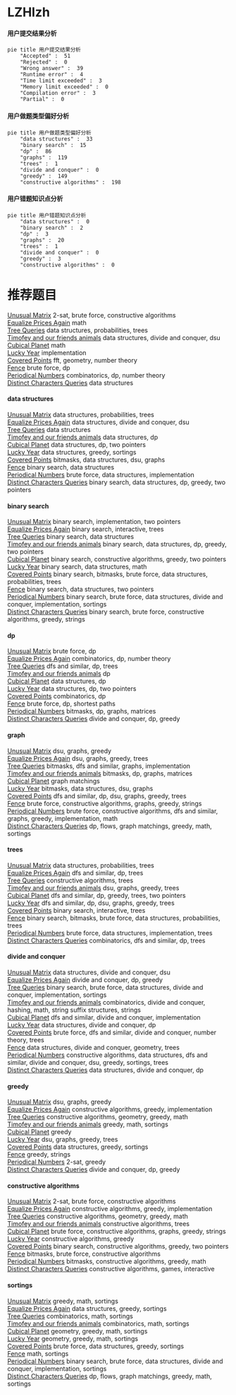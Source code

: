 # LZHlzh
<!-- tabs:start -->
#### **用户提交结果分析**

```mermaid
pie title 用户提交结果分析
    "Accepted" :  51
    "Rejected" :  0
    "Wrong answer" :  39
    "Runtime error" :  4
    "Time limit exceeded" :  3
    "Memory limit exceeded" :  0
    "Compilation error" :  3
    "Partial" :  0
```
#### **用户做题类型偏好分析**

```mermaid
pie title 用户做题类型偏好分析
    "data structures" :  33
    "binary search" :  15
    "dp" :  86
    "graphs" :  119
    "trees" :  1
    "divide and conquer" :  0
    "greedy" :  149
    "constructive algorithms" :  198
```
#### **用户错题知识点分析**

```mermaid
pie title 用户错题知识点分析
    "data structures" :  0
    "binary search" :  2
    "dp" :  3
    "graphs" :  20
    "trees" :  1
    "divide and conquer" :  0
    "greedy" :  3
    "constructive algorithms" :  0
```
<!-- tabs:end -->
# 推荐题目
[Unusual Matrix](http://codeforces.com/problemset/problem/1475/F)		2-sat,
                        brute force,
                        constructive algorithms		  
[Equalize Prices Again](https://codeforces.com/contest/1432/problem/C)		math		  
[Tree Queries](http://codeforces.com/problemset/problem/1254/D)		data structures,
                        probabilities,
                        trees		  
[Timofey and our friends animals](http://codeforces.com/problemset/problem/763/E)		data structures,
                        divide and conquer,
                        dsu		  
[Cubical Planet](http://codeforces.com/problemset/problem/39/D)		math		  
[Lucky Year](http://codeforces.com/problemset/problem/808/A)		implementation		  
[Covered Points](http://codeforces.com/problemset/problem/1036/E)		fft,
                        geometry,
                        number theory		  
[Fence](http://codeforces.com/problemset/problem/363/B)		brute force,
                        dp		  
[Periodical Numbers](http://codeforces.com/problemset/problem/215/E)		combinatorics,
                        dp,
                        number theory		  
[Distinct Characters Queries](http://codeforces.com/problemset/problem/1234/D)		data structures		  
<!-- tabs:start -->
#### **data structures**
[Unusual Matrix](http://codeforces.com/problemset/problem/1254/D)		data structures,
                        probabilities,
                        trees		  
[Equalize Prices Again](http://codeforces.com/problemset/problem/763/E)		data structures,
                        divide and conquer,
                        dsu		  
[Tree Queries](http://codeforces.com/problemset/problem/1234/D)		data structures		  
[Timofey and our friends animals](http://codeforces.com/problemset/problem/1077/F2)		data structures,
                        dp		  
[Cubical Planet](http://codeforces.com/problemset/problem/1131/G)		data structures,
                        dp,
                        two pointers		  
[Lucky Year](http://codeforces.com/problemset/problem/555/B)		data structures,
                        greedy,
                        sortings		  
[Covered Points](http://codeforces.com/problemset/problem/938/G)		bitmasks,
                        data structures,
                        dsu,
                        graphs		  
[Fence](http://codeforces.com/problemset/problem/1268/C)		binary search,
                        data structures		  
[Periodical Numbers](http://codeforces.com/problemset/problem/1200/A)		brute force,
                        data structures,
                        implementation		  
[Distinct Characters Queries](http://codeforces.com/problemset/problem/1492/C)		binary search,
                        data structures,
                        dp,
                        greedy,
                        two pointers		  
#### **binary search**
[Unusual Matrix](http://codeforces.com/problemset/problem/702/C)		binary search,
                        implementation,
                        two pointers		  
[Equalize Prices Again](http://codeforces.com/problemset/problem/1129/E)		binary search,
                        interactive,
                        trees		  
[Tree Queries](http://codeforces.com/problemset/problem/1268/C)		binary search,
                        data structures		  
[Timofey and our friends animals](http://codeforces.com/problemset/problem/1492/C)		binary search,
                        data structures,
                        dp,
                        greedy,
                        two pointers		  
[Cubical Planet](http://codeforces.com/problemset/problem/1463/D)		binary search,
                        constructive algorithms,
                        greedy,
                        two pointers		  
[Lucky Year](http://codeforces.com/problemset/problem/1490/G)		binary search,
                        data structures,
                        math		  
[Covered Points](http://codeforces.com/problemset/problem/1479/D)		binary search,
                        bitmasks,
                        brute force,
                        data structures,
                        probabilities,
                        trees		  
[Fence](http://codeforces.com/problemset/problem/1436/E)		binary search,
                        data structures,
                        two pointers		  
[Periodical Numbers](http://codeforces.com/problemset/problem/1461/D)		binary search,
                        brute force,
                        data structures,
                        divide and conquer,
                        implementation,
                        sortings		  
[Distinct Characters Queries](http://codeforces.com/problemset/problem/1493/C)		binary search,
                        brute force,
                        constructive algorithms,
                        greedy,
                        strings		  
#### **dp**
[Unusual Matrix](http://codeforces.com/problemset/problem/363/B)		brute force,
                        dp		  
[Equalize Prices Again](http://codeforces.com/problemset/problem/215/E)		combinatorics,
                        dp,
                        number theory		  
[Tree Queries](http://codeforces.com/problemset/problem/771/C)		dfs and similar,
                        dp,
                        trees		  
[Timofey and our friends animals](http://codeforces.com/problemset/problem/513/E1)		dp		  
[Cubical Planet](http://codeforces.com/problemset/problem/1077/F2)		data structures,
                        dp		  
[Lucky Year](http://codeforces.com/problemset/problem/1131/G)		data structures,
                        dp,
                        two pointers		  
[Covered Points](http://codeforces.com/problemset/problem/382/E)		combinatorics,
                        dp		  
[Fence](http://codeforces.com/problemset/problem/1202/B)		brute force,
                        dp,
                        shortest paths		  
[Periodical Numbers](http://codeforces.com/problemset/problem/780/F)		bitmasks,
                        dp,
                        graphs,
                        matrices		  
[Distinct Characters Queries](http://codeforces.com/problemset/problem/448/C)		divide and conquer,
                        dp,
                        greedy		  
#### **graph**
[Unusual Matrix](http://codeforces.com/problemset/problem/875/F)		dsu,
                        graphs,
                        greedy		  
[Equalize Prices Again](http://codeforces.com/problemset/problem/436/C)		dsu,
                        graphs,
                        greedy,
                        trees		  
[Tree Queries](http://codeforces.com/problemset/problem/225/D)		bitmasks,
                        dfs and similar,
                        graphs,
                        implementation		  
[Timofey and our friends animals](http://codeforces.com/problemset/problem/780/F)		bitmasks,
                        dp,
                        graphs,
                        matrices		  
[Cubical Planet](http://codeforces.com/problemset/problem/387/D)		graph matchings		  
[Lucky Year](http://codeforces.com/problemset/problem/938/G)		bitmasks,
                        data structures,
                        dsu,
                        graphs		  
[Covered Points](http://codeforces.com/problemset/problem/1120/D)		dfs and similar,
                        dp,
                        dsu,
                        graphs,
                        greedy,
                        trees		  
[Fence](http://codeforces.com/problemset/problem/1511/D)		brute force,
                        constructive algorithms,
                        graphs,
                        greedy,
                        strings		  
[Periodical Numbers](http://codeforces.com/problemset/problem/1487/C)		brute force,
                        constructive algorithms,
                        dfs and similar,
                        graphs,
                        greedy,
                        implementation,
                        math		  
[Distinct Characters Queries](http://codeforces.com/problemset/problem/1437/C)		dp,
                        flows,
                        graph matchings,
                        greedy,
                        math,
                        sortings		  
#### **trees**
[Unusual Matrix](http://codeforces.com/problemset/problem/1254/D)		data structures,
                        probabilities,
                        trees		  
[Equalize Prices Again](http://codeforces.com/problemset/problem/771/C)		dfs and similar,
                        dp,
                        trees		  
[Tree Queries](http://codeforces.com/problemset/problem/901/A)		constructive algorithms,
                        trees		  
[Timofey and our friends animals](http://codeforces.com/problemset/problem/436/C)		dsu,
                        graphs,
                        greedy,
                        trees		  
[Cubical Planet](http://codeforces.com/problemset/problem/1381/D)		dfs and similar,
                        dp,
                        greedy,
                        trees,
                        two pointers		  
[Lucky Year](http://codeforces.com/problemset/problem/1120/D)		dfs and similar,
                        dp,
                        dsu,
                        graphs,
                        greedy,
                        trees		  
[Covered Points](http://codeforces.com/problemset/problem/1129/E)		binary search,
                        interactive,
                        trees		  
[Fence](http://codeforces.com/problemset/problem/1479/D)		binary search,
                        bitmasks,
                        brute force,
                        data structures,
                        probabilities,
                        trees		  
[Periodical Numbers](http://codeforces.com/problemset/problem/1511/C)		brute force,
                        data structures,
                        implementation,
                        trees		  
[Distinct Characters Queries](http://codeforces.com/problemset/problem/1499/F)		combinatorics,
                        dfs and similar,
                        dp,
                        trees		  
#### **divide and conquer**
[Unusual Matrix](http://codeforces.com/problemset/problem/763/E)		data structures,
                        divide and conquer,
                        dsu		  
[Equalize Prices Again](http://codeforces.com/problemset/problem/448/C)		divide and conquer,
                        dp,
                        greedy		  
[Tree Queries](http://codeforces.com/problemset/problem/1461/D)		binary search,
                        brute force,
                        data structures,
                        divide and conquer,
                        implementation,
                        sortings		  
[Timofey and our friends animals](http://codeforces.com/problemset/problem/1466/G)		combinatorics,
                        divide and conquer,
                        hashing,
                        math,
                        string suffix structures,
                        strings		  
[Cubical Planet](http://codeforces.com/problemset/problem/1490/D)		dfs and similar,
                        divide and conquer,
                        implementation		  
[Lucky Year](https://codeforces.com/contest/1483/problem/C)		data structures,
                        divide and conquer,
                        dp		  
[Covered Points](http://codeforces.com/problemset/problem/1491/E)		brute force,
                        dfs and similar,
                        divide and conquer,
                        number theory,
                        trees		  
[Fence](http://codeforces.com/problemset/problem/1303/G)		data structures,
                        divide and conquer,
                        geometry,
                        trees		  
[Periodical Numbers](http://codeforces.com/problemset/problem/1494/D)		constructive algorithms,
                        data structures,
                        dfs and similar,
                        divide and conquer,
                        dsu,
                        greedy,
                        sortings,
                        trees		  
[Distinct Characters Queries](http://codeforces.com/problemset/problem/1482/E)		data structures,
                        divide and conquer,
                        dp		  
#### **greedy**
[Unusual Matrix](http://codeforces.com/problemset/problem/875/F)		dsu,
                        graphs,
                        greedy		  
[Equalize Prices Again](http://codeforces.com/problemset/problem/260/C)		constructive algorithms,
                        greedy,
                        implementation		  
[Tree Queries](http://codeforces.com/problemset/problem/1158/D)		constructive algorithms,
                        geometry,
                        greedy,
                        math		  
[Timofey and our friends animals](http://codeforces.com/problemset/problem/1151/D)		greedy,
                        math,
                        sortings		  
[Cubical Planet](http://codeforces.com/problemset/problem/853/A)		greedy		  
[Lucky Year](http://codeforces.com/problemset/problem/436/C)		dsu,
                        graphs,
                        greedy,
                        trees		  
[Covered Points](http://codeforces.com/problemset/problem/555/B)		data structures,
                        greedy,
                        sortings		  
[Fence](http://codeforces.com/problemset/problem/58/A)		greedy,
                        strings		  
[Periodical Numbers](http://codeforces.com/problemset/problem/568/C)		2-sat,
                        greedy		  
[Distinct Characters Queries](http://codeforces.com/problemset/problem/448/C)		divide and conquer,
                        dp,
                        greedy		  
#### **constructive algorithms**
[Unusual Matrix](http://codeforces.com/problemset/problem/1475/F)		2-sat,
                        brute force,
                        constructive algorithms		  
[Equalize Prices Again](http://codeforces.com/problemset/problem/260/C)		constructive algorithms,
                        greedy,
                        implementation		  
[Tree Queries](http://codeforces.com/problemset/problem/1158/D)		constructive algorithms,
                        geometry,
                        greedy,
                        math		  
[Timofey and our friends animals](http://codeforces.com/problemset/problem/901/A)		constructive algorithms,
                        trees		  
[Cubical Planet](http://codeforces.com/problemset/problem/1511/D)		brute force,
                        constructive algorithms,
                        graphs,
                        greedy,
                        strings		  
[Lucky Year](http://codeforces.com/problemset/problem/1493/A)		constructive algorithms,
                        greedy		  
[Covered Points](http://codeforces.com/problemset/problem/1463/D)		binary search,
                        constructive algorithms,
                        greedy,
                        two pointers		  
[Fence](https://codeforces.com/contest/1456/problem/B)		bitmasks,
                        brute force,
                        constructive algorithms		  
[Periodical Numbers](http://codeforces.com/problemset/problem/1492/D)		bitmasks,
                        constructive algorithms,
                        greedy,
                        math		  
[Distinct Characters Queries](https://codeforces.com/contest/1504/problem/D)		constructive algorithms,
                        games,
                        interactive		  
#### **sortings**
[Unusual Matrix](http://codeforces.com/problemset/problem/1151/D)		greedy,
                        math,
                        sortings		  
[Equalize Prices Again](http://codeforces.com/problemset/problem/555/B)		data structures,
                        greedy,
                        sortings		  
[Tree Queries](http://codeforces.com/problemset/problem/272/D)		combinatorics,
                        math,
                        sortings		  
[Timofey and our friends animals](http://codeforces.com/problemset/problem/1444/B)		combinatorics,
                        math,
                        sortings		  
[Cubical Planet](https://codeforces.com/contest/1496/problem/C)		geometry,
                        greedy,
                        math,
                        sortings		  
[Lucky Year](http://codeforces.com/problemset/problem/1495/A)		geometry,
                        greedy,
                        math,
                        sortings		  
[Covered Points](http://codeforces.com/problemset/problem/1497/A)		brute force,
                        data structures,
                        greedy,
                        sortings		  
[Fence](http://codeforces.com/problemset/problem/1427/A)		math,
                        sortings		  
[Periodical Numbers](http://codeforces.com/problemset/problem/1461/D)		binary search,
                        brute force,
                        data structures,
                        divide and conquer,
                        implementation,
                        sortings		  
[Distinct Characters Queries](http://codeforces.com/problemset/problem/1437/C)		dp,
                        flows,
                        graph matchings,
                        greedy,
                        math,
                        sortings		  
<!-- tabs:end -->
